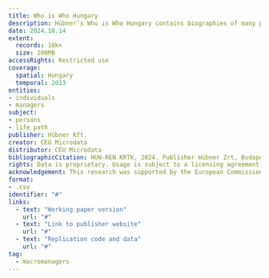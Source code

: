 ```yaml
---
title: Who is Who Hungary  
description: Hübner’s Who is Who Hungary contains biographies of many people from various areas of life, especially the economic, scientific or political fields.
date: 2024.10.14
extent:
  records: 10k+
  size: 200MB
accessRights: Restricted use
coverage: 
  spatial: Hungary
  temporal: 2013
entities: 
- individuals
- managers
subject:
- persons
- life path
publisher: Hübner Kft.
creator: CEU Microdata
distributor: CEU Microdata
bibliographicCitation: HUN-REN KRTK, 2024. Publisher Hübner Zrt, Budapest. Contributions by CEU MicroData.
rights: Data is proprietary. Usage is subject to a licensing agreement with Hübner Kft. 
acknowledgement: This research was supported by the European Commission (ERC Advanced Grant agreement number 101097789) [ERC](https://cordis.europa.eu/project/id/101097789). The European Union is not responsible for any errors.
format:
- .csv
identifier: "#"
links:
  - text: "Working paper version"
    url: "#"
  - text: "Link to publisher website"
    url: "#"
  - text: "Replication code and data"
    url: "#"
tag:
  - macromanagers
---
```

